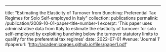 ---
title: "Estimating the Elasticity of Turnover from Bunching: Preferential Tax Regimes
for Solo Self-employed in Italy"
collection: publications
permalink: /publication/2009-10-01-paper-title-number-1
excerpt: 'This paper uses administrative data from Italy to estimate the elasticity of turnover for solo self-employed by exploiting bunching below the turnover statutory limits to qualify for the preferential tax regimes'
date: 2022-07-01
#venue: 'Journal 1'
#paperurl: 'http://academicpages.github.io/files/paper1.pdf'
